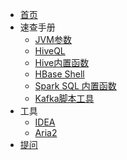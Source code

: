 <!--
 * @Github       : https://github.com/superzhc/BigData-A-Question
 * @Author       : SUPERZHC
 * @CreateDate   : 2020-08-18 08:46:10
 * @LastEditTime : 2020-11-30 11:33:28
 * @Copyright 2020 SUPERZHC
-->
- [首页](/)
- 速查手册
  - [JVM参数](JVM/JVM参数.md)
  - [HiveQL](Hive/HiveQL/HiveQL.md)
  - [Hive内置函数](Hive/Hive内置函数.md)
  - [HBase Shell](HBase/HBase_Shell命令.md)
  - [Spark SQL 内置函数](Spark/SparkSQL/函数.md)
  - [Kafka脚本工具](Kafka/Kafka工具使用.md)
- 工具
  - [IDEA](工具/idea/IDEA.md)
  - [Aria2](工具/Aira2.md)
- [提问](https://github.com/superzhc/BigData-A-Question/issues/new)